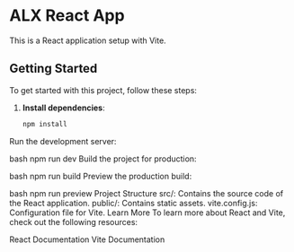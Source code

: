 # ALX React App

This is a React application setup with Vite.

## Getting Started

To get started with this project, follow these steps:

1. **Install dependencies**:
   ```bash
   npm install
Run the development server:

bash
npm run dev
Build the project for production:

bash
npm run build
Preview the production build:

bash
npm run preview
Project Structure
src/: Contains the source code of the React application.
public/: Contains static assets.
vite.config.js: Configuration file for Vite.
Learn More
To learn more about React and Vite, check out the following resources:

React Documentation
Vite Documentation

